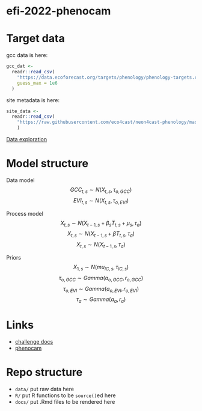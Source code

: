
# efi-2022-phenocam

<!-- badges: start -->
<!-- badges: end -->

# Target data

gcc data is here:

```r
gcc_dat <- 
  readr::read_csv(
    "https://data.ecoforecast.org/targets/phenology/phenology-targets.csv.gz",
    guess_max = 1e6
  )

```

site metadata is here:

```r
site_data <- 
  readr::read_csv(
    "https://raw.githubusercontent.com/eco4cast/neon4cast-phenology/master/Phenology_NEON_Field_Site_Metadata_20210928.csv"
    )

```

[Data exploration](docs/EDA.md)

# Model structure

Data model
$$GCC_{t, s} \sim N (X_{t, s}, \tau_{o, GCC})$$
$$EVI_{t, s} \sim N (X_{t, s}, \tau_{o, EVI})$$

Process model
$$X_{t, s} \sim N(X_{t-1, s}+ \beta_{s} T_{t, s} + \mu_{s},\tau_{a})$$
$$X_{t, s} \sim N(X_{t-1, s}+ \beta T_{t, s},\tau_{a})$$
$$X_{t, s} \sim N(X_{t-1, s},\tau_{a})$$

Priors
$$X_{1, s} \sim N (mu_{IC, s}, \tau_{IC, s})$$
$$\tau_{o, GCC} \sim Gamma(a_{o, GCC},r_{o, GCC})$$
$$\tau_{o, EVI} \sim Gamma(a_{o, EVI},r_{o, EVI})$$
$$\tau_{a} \sim Gamma(a_a,r_a)$$


# Links

- [challenge docs](https://projects.ecoforecast.org/neon4cast-docs/theme-phenology.html)
- [phenocam](https://phenocam.sr.unh.edu/webcam/)

# Repo structure

- `data/` put raw data here
- `R/` put R functions to be `source()`ed here
- `docs/` put .Rmd files to be rendered here
